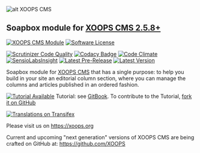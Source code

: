 ![alt XOOPS CMS](https://xoops.org/images/logoXoops4GithubRepository.png)
## Soapbox module for  [XOOPS CMS 2.5.8+](https://xoops.org)
[![XOOPS CMS Module](https://img.shields.io/badge/XOOPS%20CMS-Module-blue.svg)](https://xoops.org)
[![Software License](https://img.shields.io/badge/license-GPL-brightgreen.svg?style=flat)](LICENSE)

[![Scrutinizer Code Quality](https://img.shields.io/scrutinizer/g/XoopsModules25x/soapbox.svg?style=flat)](https://scrutinizer-ci.com/g/XoopsModules25x/soapbox/?branch=master)
[![Codacy Badge](https://api.codacy.com/project/badge/Grade/95b12220e0ac4056b9af52af708379c9)](https://www.codacy.com/app/mambax7/soapbox_2)
[![Code Climate](https://img.shields.io/codeclimate/github/XoopsModules25x/soapbox.svg?style=flat)](https://codeclimate.com/github/XoopsModules25x/soapbox)
[![SensioLabsInsight](https://insight.sensiolabs.com/projects/68207475-07ff-4567-a282-6e2f119077d2/mini.png)](https://insight.sensiolabs.com/projects/68207475-07ff-4567-a282-6e2f119077d2)
[![Latest Pre-Release](https://img.shields.io/github/tag/XoopsModules25x/soapbox.svg?style=flat)](https://github.com/XoopsModules25x/soapbox/tags/)
[![Latest Version](https://img.shields.io/github/release/XoopsModules25x/soapbox.svg?style=flat)](https://github.com/XoopsModules25x/soapbox/releases/)

Soapbox module for [XOOPS CMS](https://xoops.org) that has a single purpose: to help you build in your site an editorial column section, where you can manage the columns and articles published in an ordered fashion.

[![Tutorial Available](https://xoops.org/images/tutorial-available-blue.svg)](https://www.gitbook.com/book/xoops/soapbox-tutorial/) Tutorial: see [GitBook](https://www.gitbook.com/book/xoops/soapbox-tutorial/).
To contribute to the Tutorial, [fork it on GitHub](https://github.com/XoopsDocs/soapbox-tutorial)

[![Translations on Transifex](https://xoops.org/images/translations-transifex-blue.svg)](https://www.transifex.com/xoops)

Please visit us on https://xoops.org

Current and upcoming "next generation" versions of XOOPS CMS are being crafted on GitHub at: https://github.com/XOOPS
